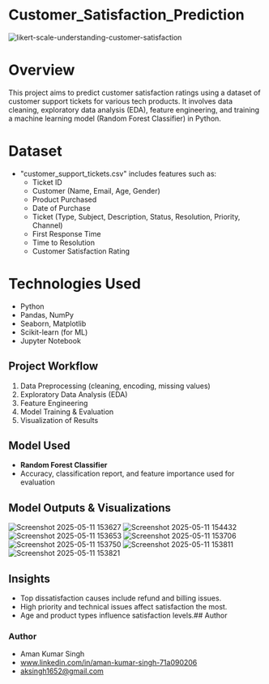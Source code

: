 # Customer_Satisfaction_Prediction
![likert-scale-understanding-customer-satisfaction](https://github.com/user-attachments/assets/b282041c-4dd5-41b5-ae18-26c38ad14e3d)
# Overview
This project aims to predict customer satisfaction ratings using a dataset of customer support tickets for various tech products. It involves data cleaning, exploratory data analysis (EDA), feature engineering, and training a machine learning model (Random Forest Classifier) in Python.
# Dataset
- "customer_support_tickets.csv" includes features such as:
  - Ticket ID
  - Customer (Name, Email, Age, Gender)
  - Product Purchased
  - Date of Purchase
  - Ticket (Type, Subject, Description, Status, Resolution, Priority, Channel)
  - First Response Time
  - Time to Resolution
  - Customer Satisfaction Rating 

# Technologies Used
- Python
- Pandas, NumPy
- Seaborn, Matplotlib
- Scikit-learn (for ML)
- Jupyter Notebook

## Project Workflow
1. Data Preprocessing (cleaning, encoding, missing values)
2. Exploratory Data Analysis (EDA)
3. Feature Engineering
4. Model Training & Evaluation
5. Visualization of Results

## Model Used
- **Random Forest Classifier**
- Accuracy, classification report, and feature importance used for evaluation
## Model Outputs & Visualizations
![Screenshot 2025-05-11 153627](https://github.com/user-attachments/assets/f6814226-315f-4d7b-998a-de912bed9c51)
![Screenshot 2025-05-11 154432](https://github.com/user-attachments/assets/1b2fafdc-5376-40af-9018-43e98c0d1888)
![Screenshot 2025-05-11 153653](https://github.com/user-attachments/assets/7456713b-53ef-440d-b3e2-a50acdcd8d58)
![Screenshot 2025-05-11 153706](https://github.com/user-attachments/assets/64b6f6d6-1ed0-44fc-bb18-b8949811ac0c)
![Screenshot 2025-05-11 153750](https://github.com/user-attachments/assets/96fbc3ab-a1f9-421a-b22d-5bcff0aa0592)
![Screenshot 2025-05-11 153811](https://github.com/user-attachments/assets/744cd8de-0cb7-4a91-a318-8b8435ab2f3a)
![Screenshot 2025-05-11 153821](https://github.com/user-attachments/assets/7ee2e65f-b535-424b-b12a-a57714cd9bf1)

## Insights
- Top dissatisfaction causes include refund and billing issues.
- High priority and technical issues affect satisfaction the most.
- Age and product types influence satisfaction levels.## Author
### Author
- Aman Kumar Singh
- www.linkedin.com/in/aman-kumar-singh-71a090206
- aksingh1652@gmail.com
